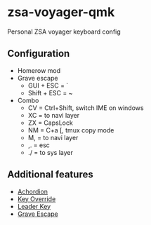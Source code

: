 # zsa-voyager-qmk

Personal ZSA voyager keyboard config

## Configuration
* Homerow mod
* Grave escape
    * GUI + ESC = \`
    * Shift + ESC = ~
* Combo
    * CV = Ctrl+Shift, switch IME on windows
    * XC = to navi layer
    * ZX = CapsLock
    * NM = C+a [, tmux copy mode
    * M, = to navi layer
    * ,. = esc
    * ./ = to sys layer

## Additional features
* [Achordion](https://getreuer.info/posts/keyboards/achordion/index.html)
* [Key Override](https://docs.qmk.fm/#/feature_key_overrides)
* [Leader Key](https://docs.qmk.fm/features/leader_key)
* [Grave Escape](https://docs.qmk.fm/features/grave_esc)
